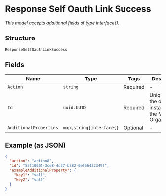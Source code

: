 
# Response Self Oauth Link Success

*This model accepts additional fields of type interface{}.*

## Structure

`ResponseSelfOauthLinkSuccess`

## Fields

| Name | Type | Tags | Description |
|  --- | --- | --- | --- |
| `Action` | `string` | Required | - |
| `Id` | `uuid.UUID` | Required | Unique ID of the object instance in the Mist Organnization |
| `AdditionalProperties` | `map[string]interface{}` | Optional | - |

## Example (as JSON)

```json
{
  "action": "action8",
  "id": "53f10664-3ce8-4c27-b382-0ef66432349f",
  "exampleAdditionalProperty": {
    "key1": "val1",
    "key2": "val2"
  }
}
```

